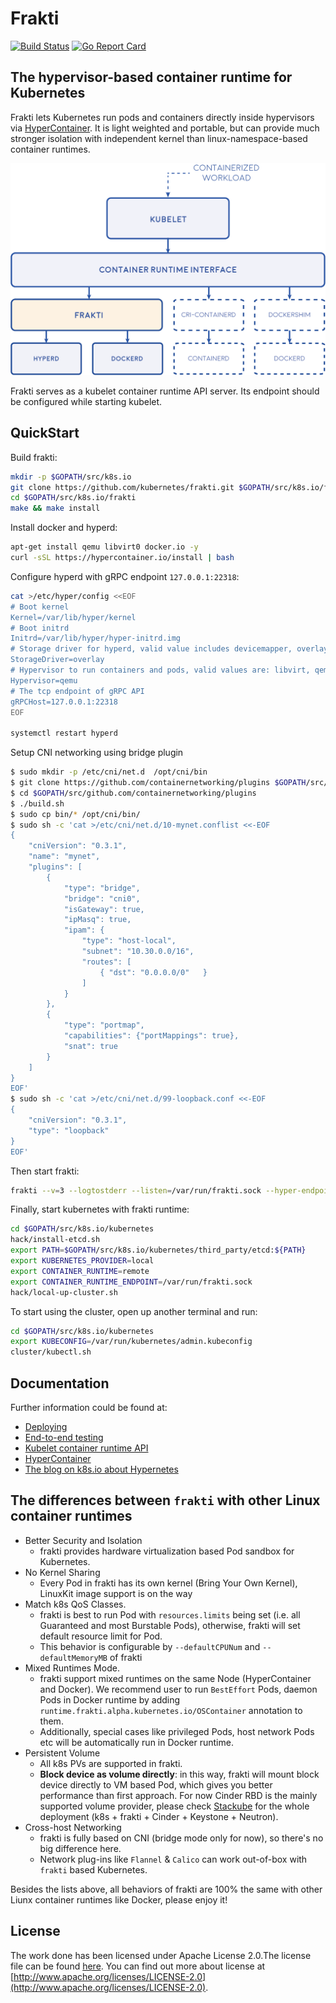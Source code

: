 # Frakti

[![Build Status](https://travis-ci.org/kubernetes/frakti.svg?branch=master)](https://travis-ci.org/kubernetes/frakti) [![Go Report Card](https://goreportcard.com/badge/github.com/kubernetes/frakti)](https://goreportcard.com/report/github.com/kubernetes/frakti)

## The hypervisor-based container runtime for Kubernetes

Frakti lets Kubernetes run pods and containers directly inside hypervisors via [HyperContainer](http://hypercontainer.io/). It is light weighted and portable, but can provide much stronger isolation with independent kernel than linux-namespace-based container runtimes.

<p align="center">
  <img src="docs/images/frakti.png" width="600">
</p>

Frakti serves as a kubelet container runtime API server. Its endpoint should be configured while starting kubelet.

## QuickStart

Build frakti:

```sh
mkdir -p $GOPATH/src/k8s.io
git clone https://github.com/kubernetes/frakti.git $GOPATH/src/k8s.io/frakti
cd $GOPATH/src/k8s.io/frakti
make && make install
```

Install docker and hyperd:

```sh
apt-get install qemu libvirt0 docker.io -y
curl -sSL https://hypercontainer.io/install | bash
```

Configure hyperd with gRPC endpoint `127.0.0.1:22318`:

```sh
cat >/etc/hyper/config <<EOF
# Boot kernel
Kernel=/var/lib/hyper/kernel
# Boot initrd
Initrd=/var/lib/hyper/hyper-initrd.img
# Storage driver for hyperd, valid value includes devicemapper, overlay, and aufs
StorageDriver=overlay
# Hypervisor to run containers and pods, valid values are: libvirt, qemu, kvm, xen
Hypervisor=qemu
# The tcp endpoint of gRPC API
gRPCHost=127.0.0.1:22318
EOF

systemctl restart hyperd
```

Setup CNI networking using bridge plugin

```sh
$ sudo mkdir -p /etc/cni/net.d  /opt/cni/bin
$ git clone https://github.com/containernetworking/plugins $GOPATH/src/github.com/containernetworking/plugins
$ cd $GOPATH/src/github.com/containernetworking/plugins
$ ./build.sh
$ sudo cp bin/* /opt/cni/bin/
$ sudo sh -c 'cat >/etc/cni/net.d/10-mynet.conflist <<-EOF
{
    "cniVersion": "0.3.1",
    "name": "mynet",
    "plugins": [
        {
            "type": "bridge",
            "bridge": "cni0",
            "isGateway": true,
            "ipMasq": true,
            "ipam": {
                "type": "host-local",
                "subnet": "10.30.0.0/16",
                "routes": [
                    { "dst": "0.0.0.0/0"   }
                ]
            }
        },
        {
            "type": "portmap",
            "capabilities": {"portMappings": true},
            "snat": true
        }
    ]
}
EOF'
$ sudo sh -c 'cat >/etc/cni/net.d/99-loopback.conf <<-EOF
{
    "cniVersion": "0.3.1",
    "type": "loopback"
}
EOF'
```

Then start frakti:

```sh
frakti --v=3 --logtostderr --listen=/var/run/frakti.sock --hyper-endpoint=127.0.0.1:22318 &
```

Finally, start kubernetes with frakti runtime:

```sh
cd $GOPATH/src/k8s.io/kubernetes
hack/install-etcd.sh
export PATH=$GOPATH/src/k8s.io/kubernetes/third_party/etcd:${PATH}
export KUBERNETES_PROVIDER=local
export CONTAINER_RUNTIME=remote
export CONTAINER_RUNTIME_ENDPOINT=/var/run/frakti.sock
hack/local-up-cluster.sh
```

To start using the cluster, open up another terminal and run:

```sh
cd $GOPATH/src/k8s.io/kubernetes
export KUBECONFIG=/var/run/kubernetes/admin.kubeconfig
cluster/kubectl.sh
```

## Documentation

Further information could be found at:

- [Deploying](docs/deploy.md)
- [End-to-end testing](docs/e2e-tests.md)
- [Kubelet container runtime API](https://github.com/kubernetes/community/blob/master/contributors/design-proposals/node/runtime-client-server.md)
- [HyperContainer](http://hypercontainer.io/)
- [The blog on k8s.io about Hypernetes](http://blog.kubernetes.io/2016/05/hypernetes-security-and-multi-tenancy-in-kubernetes.html)

## The differences between `frakti` with other Linux container runtimes

- Better Security and Isolation
  - frakti provides hardware virtualization based Pod sandbox for Kubernetes.
- No Kernel Sharing
  - Every Pod in frakti has its own kernel (Bring Your Own Kernel), LinuxKit image support is on the way
- Match k8s QoS Classes.
  - frakti is best to run Pod with `resources.limits` being set (i.e. all Guaranteed and most Burstable Pods), otherwise, frakti will set default resource limit for Pod.
  - This behavior is configurable by `--defaultCPUNum` and `--defaultMemoryMB`  of frakti
- Mixed Runtimes Mode.
  - frakti support mixed runtimes on the same Node (HyperContainer and Docker). We recommend user to run `BestEffort` Pods, daemon Pods in Docker runtime by adding `runtime.frakti.alpha.kubernetes.io/OSContainer` annotation to them.
  - Additionally, special cases like privileged Pods, host network Pods etc will be automatically run in Docker runtime.
- Persistent Volume
  - All k8s PVs are supported in frakti.
  - **Block device as volume directly**: in this way, frakti will mount block device directly to VM based Pod, which gives you better performance than first approach. For now Cinder RBD is the mainly supported volume provider, please check [Stackube](https://github.com/openstack/stackube) for the whole deployment (k8s + frakti + Cinder + Keystone + Neutron).
- Cross-host Networking
  - frakti is fully based on CNI (bridge mode only for now), so there's no big difference here.
  - Network plug-ins like `Flannel` & `Calico` can work out-of-box with `frakti` based Kubernetes.

Besides the lists above, all behaviors of frakti are 100% the same with other Liunx container runtimes like Docker, please enjoy it!

## License

The work done has been licensed under Apache License 2.0.The license file can be found [here](LICENSE). You can find out more about license at [http://www.apache.org/licenses/LICENSE-2.0](http://www.apache.org/licenses/LICENSE-2.0).
